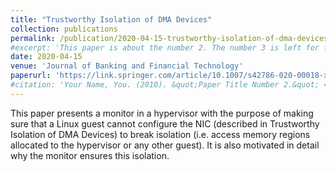 ```yaml
---
title: "Trustworthy Isolation of DMA Devices"
collection: publications
permalink: /publication/2020-04-15-trustworthy-isolation-of-dma-devices-2
#excerpt: 'This paper is about the number 2. The number 3 is left for future work.'
date: 2020-04-15
venue: 'Journal of Banking and Financial Technology'
paperurl: 'https://link.springer.com/article/10.1007/s42786-020-00018-x'
#citation: 'Your Name, You. (2010). &quot;Paper Title Number 2.&quot; <i>Journal 1</i>. 1(2).'
---
```

This paper presents a monitor in a hypervisor with the purpose of making sure that a Linux guest cannot configure the NIC (described in Trustworthy Isolation of DMA Devices) to break isolation (i.e. access memory regions allocated to the hypervisor or any other guest). It is also motivated in detail why the monitor ensures this isolation.

